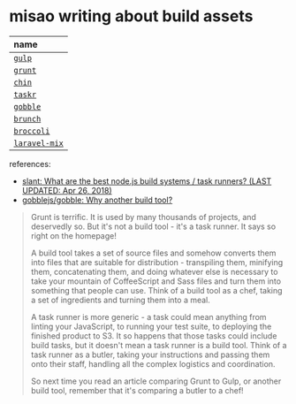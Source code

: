 # misao writing about build assets

|name|
|:-|
|[`gulp`](https://github.com/gulpjs/gulp)|
|[`grunt`](https://github.com/gruntjs/grunt)|
|[`chin`](https://github.com/kthjm/chin)|
|[`taskr`](https://github.com/lukeed/taskr)|
|[`gobble`](https://github.com/gobblejs/gobble)|
|[`brunch`](http://brunch.io/docs/getting-started)|
|[`broccoli`](https://github.com/broccolijs/broccoli)|
|[`laravel-mix`](https://github.com/JeffreyWay/laravel-mix/tree/master/docs)|

references:
- [slant: What are the best node.js build systems / task runners? (LAST UPDATED: Apr 26, 2018)](https://www.slant.co/topics/1276/~node-js-build-systems-task-runners)
- [gobblejs/gobble: Why another build tool?](https://github.com/gobblejs/gobble/wiki/Why-another-build-tool%3F)
> Grunt is terrific. It is used by many thousands of projects, and deservedly so. But it's not a build tool - it's a task runner. It says so right on the homepage!
>
> A build tool takes a set of source files and somehow converts them into files that are suitable for distribution - transpiling them, minifying them, concatenating them, and doing whatever else is necessary to take your mountain of CoffeeScript and Sass files and turn them into something that people can use. Think of a build tool as a chef, taking a set of ingredients and turning them into a meal.
>
>A task runner is more generic - a task could mean anything from linting your JavaScript, to running your test suite, to deploying the finished product to S3. It so happens that those tasks could include build tasks, but it doesn't mean a task runner is a build tool. Think of a task runner as a butler, taking your instructions and passing them onto their staff, handling all the complex logistics and coordination.
>
>So next time you read an article comparing Grunt to Gulp, or another build tool, remember that it's comparing a butler to a chef!